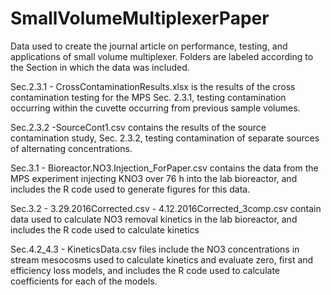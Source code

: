 # SmallVolumeMultiplexerPaper
Data used to create the journal article on performance, testing, and applications of small volume multiplexer. Folders are labeled according to the Section in which the data was included.

Sec.2.3.1 - CrossContaminationResults.xlsx is the results of the cross contamination testing for the MPS Sec. 2.3.1, testing contamination occurring within the cuvette occurring from previous sample volumes.

Sec.2.3.2 -SourceCont1.csv contains the results of the source contamination study, Sec. 2.3.2, testing contamination of separate sources of alternating concentrations.

Sec.3.1 - Bioreactor.NO3.Injection_ForPaper.csv contains the data from the MPS experiment injecting KNO3 over 76 h into the lab bioreactor, and includes the R code used to generate figures for this data.

Sec.3.2 - 3.29.2016Corrected.csv - 4.12.2016Corrected_3comp.csv contain data used to calculate NO3 removal kinetics in the lab bioreactor, and includes the R code used to calculate kinetics

Sec.4.2_4.3 - KineticsData.csv files include the NO3 concentrations in stream mesocosms used to calculate kinetics and evaluate zero, first and efficiency loss models, and includes the R code used to calculate coefficients for each of the models.

